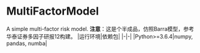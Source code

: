 # MultiFactorModel
A simple multi-factor risk model.
**注意**：这是个半成品，仿照Barra模型，参考华泰证券多因子研报12构建。
|运行环境|依赖包|
|-|-|
|Python>=3.6.4|numpy, pandas, numba|
